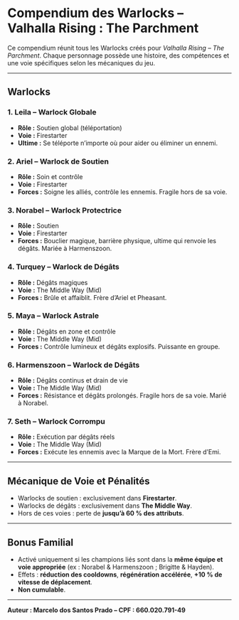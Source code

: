 
# Compendium des Warlocks – Valhalla Rising : The Parchment

Ce compendium réunit tous les Warlocks créés pour *Valhalla Rising – The Parchment*. Chaque personnage possède une histoire, des compétences et une voie spécifiques selon les mécaniques du jeu.

---

## Warlocks

### 1. Leila – Warlock Globale
- **Rôle :** Soutien global (téléportation)
- **Voie :** Firestarter
- **Ultime :** Se téléporte n’importe où pour aider ou éliminer un ennemi.

### 2. Ariel – Warlock de Soutien
- **Rôle :** Soin et contrôle
- **Voie :** Firestarter
- **Forces :** Soigne les alliés, contrôle les ennemis. Fragile hors de sa voie.

### 3. Norabel – Warlock Protectrice
- **Rôle :** Soutien
- **Voie :** Firestarter
- **Forces :** Bouclier magique, barrière physique, ultime qui renvoie les dégâts. Mariée à Harmenszoon.

### 4. Turquey – Warlock de Dégâts
- **Rôle :** Dégâts magiques
- **Voie :** The Middle Way (Mid)
- **Forces :** Brûle et affaiblit. Frère d’Ariel et Pheasant.

### 5. Maya – Warlock Astrale
- **Rôle :** Dégâts en zone et contrôle
- **Voie :** The Middle Way (Mid)
- **Forces :** Contrôle lumineux et dégâts explosifs. Puissante en groupe.

### 6. Harmenszoon – Warlock de Dégâts
- **Rôle :** Dégâts continus et drain de vie
- **Voie :** The Middle Way (Mid)
- **Forces :** Résistance et dégâts prolongés. Fragile hors de sa voie. Marié à Norabel.

### 7. Seth – Warlock Corrompu
- **Rôle :** Exécution par dégâts réels
- **Voie :** The Middle Way (Mid)
- **Forces :** Exécute les ennemis avec la Marque de la Mort. Frère d’Emi.

---

## Mécanique de Voie et Pénalités

- Warlocks de soutien : exclusivement dans **Firestarter**.
- Warlocks de dégâts : exclusivement dans **The Middle Way**.
- Hors de ces voies : perte de **jusqu’à 60 % des attributs**.

---

## Bonus Familial

- Activé uniquement si les champions liés sont dans la **même équipe et voie appropriée** (ex : Norabel & Harmenszoon ; Brigitte & Hayden).
- Effets : **réduction des cooldowns**, **régénération accélérée**, **+10 % de vitesse de déplacement**.
- **Non cumulable**.

---

**Auteur : Marcelo dos Santos Prado – CPF : 660.020.791-49**

